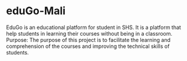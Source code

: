 # eduGo-Mali
EduGo is an educational platform for student in SHS.  It is a platform that help students in learning their courses without being in a classroom. Purpose: The purpose of this project is to facilitate the learning and comprehension of the courses and improving the technical skills of students. 

